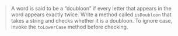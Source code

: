 > A word is said to be a “doubloon” if every letter that appears in the word appears exactly twice.
> Write a method called `isDoubloon` that takes a string and checks whether it is a doubloon.
> To ignore case, invoke the `toLowerCase` method before checking.